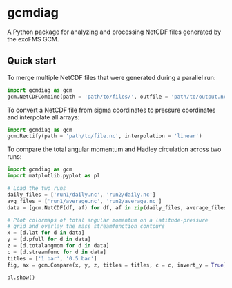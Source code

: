 # gcmdiag

A Python package for analyzing and processing NetCDF files generated by the exoFMS GCM.

## Quick start

To merge multiple NetCDF files that were generated during a parallel run:

```python
import gcmdiag as gcm
gcm.NetCDFCombine(path = 'path/to/files/', outfile = 'path/to/output.nc')
```

To convert a NetCDF file from sigma coordinates to pressure coordinates and interpolate all arrays:

```python
import gcmdiag as gcm
gcm.Rectify(path = 'path/to/file.nc', interpolation = 'linear')
```

To compare the total angular momentum and Hadley circulation across two runs:

```python
import gcmdiag as gcm
import matplotlib.pyplot as pl

# Load the two runs
daily_files = ['run1/daily.nc', 'run2/daily.nc']
avg_files = ['run1/average.nc', 'run2/average.nc']
data = [gcm.NetCDF(df, af) for df, af in zip(daily_files, average_files)]

# Plot colormaps of total angular momentum on a latitude-pressure
# grid and overlay the mass streamfunction contours
x = [d.lat for d in data]
y = [d.pfull for d in data]
z = [d.totalangmom for d in data]
c = [d.streamfunc for d in data]
titles = ['1 bar', '0.5 bar']
fig, ax = gcm.Compare(x, y, z, titles = titles, c = c, invert_y = True)

pl.show()
```
